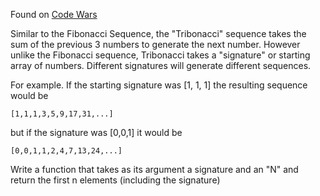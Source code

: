 Found on [Code Wars](http://www.codewars.com/kata/tribonacci-sequence/javascript)

Similar to the Fibonacci Sequence, the "Tribonacci" sequence takes the sum of the
previous 3 numbers to generate the next number. However unlike the Fibonacci sequence,
Tribonacci takes a "signature" or starting array of numbers. Different signatures
will generate different sequences.

For example. If the starting signature was [1, 1, 1] the resulting sequence would be
```
[1,1,1,3,5,9,17,31,...]
```
but if the signature was [0,0,1] it would be
```
[0,0,1,1,2,4,7,13,24,...]
```

Write a function that takes as its argument a signature and an "N" and return the
first n elements (including the signature)
